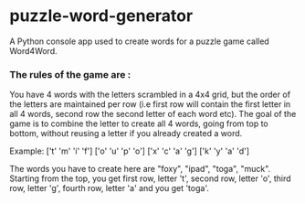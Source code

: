 # puzzle-word-generator
A Python console app used to create words for a puzzle game called Word4Word.

### The rules of the game are : 
You have 4 words with the letters scrambled in a 4x4 grid, but the order of the letters are maintained per row (i.e first row will contain the first letter in all 4 words, second row the second letter of each word etc). The goal of the game is to combine the letter to create all 4 words, going from top to bottom, without reusing a letter if you already created a word.

Example:
['t' 'm' 'i' 'f']
['o' 'u' 'p' 'o']
['x' 'c' 'a' 'g']
['k' 'y' 'a' 'd']

The words you have to create here are "foxy", "ipad", "toga", "muck". Starting from the top, you get first row, letter 't', second row, letter 'o', third row, letter 'g', fourth row, letter 'a' and you get 'toga'. 

